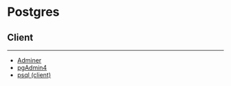 # Postgres

## Client

---

- [Adminer](pg-adminer-docker/)
- [pgAdmin4](pg-pgadmin-docker/)
- [psql (client)](pg-psql-docker/)